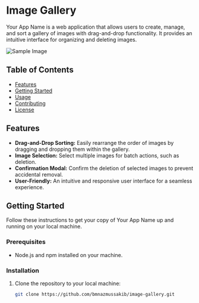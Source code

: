 # Image Gallery

Your App Name is a web application that allows users to create, manage, and sort a gallery of images with drag-and-drop functionality. It provides an intuitive interface for organizing and deleting images.


![Sample Image](https://i.ibb.co/bdm41mY/screencapture-localhost-5173-2023-11-04-14-13-37.png)


## Table of Contents

- [Features](#features)
- [Getting Started](#getting-started)
- [Usage](#usage)
- [Contributing](#contributing)
- [License](#license)

## Features

- **Drag-and-Drop Sorting:** Easily rearrange the order of images by dragging and dropping them within the gallery.
- **Image Selection:** Select multiple images for batch actions, such as deletion.
- **Confirmation Modal:** Confirm the deletion of selected images to prevent accidental removal.
- **User-Friendly:** An intuitive and responsive user interface for a seamless experience.

## Getting Started

Follow these instructions to get your copy of Your App Name up and running on your local machine.

### Prerequisites

- Node.js and npm installed on your machine.

### Installation

1. Clone the repository to your local machine:

   ```bash
   git clone https://github.com/bmnazmussakib/image-gallery.git

